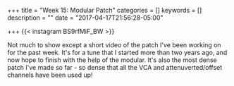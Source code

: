 +++
title = "Week 15: Modular Patch"
categories = []
keywords = []
description = ""
date = "2017-04-17T21:56:28-05:00"

+++
{{< instagram BS9rfMiF_BW >}}

Not much to show except a short video of the patch I've been working on for the past week. It's for a tune that I started more than two years ago, and now hope to finish with the help of the modular. It's also the most dense patch I've made so far - so dense that all the VCA and attenuverted/offset channels have been used up!
